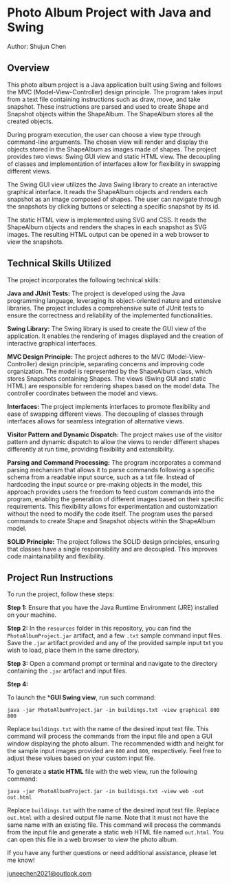 # Photo Album Project with Java and Swing
Author: Shujun Chen

## Overview
This photo album project is a Java application built using Swing and follows the MVC (Model-View-Controller) design principle. 
The program takes input from a text file containing instructions such as draw, move, and take snapshot. 
These instructions are parsed and used to create Shape and Snapshot objects within the ShapeAlbum. 
The ShapeAlbum stores all the created objects.

During program execution, the user can choose a view type through command-line arguments.
The chosen view will render and display the objects stored in the ShapeAlbum as images made of shapes. 
The project provides two views: Swing GUI view and static HTML view. The decoupling of classes and implementation of 
interfaces allow for flexibility in swapping different views.

The Swing GUI view utilizes the Java Swing library to create an interactive graphical interface. 
It reads the ShapeAlbum objects and renders each snapshot as an image composed of shapes. 
The user can navigate through the snapshots by clicking buttons or selecting a specific snapshot by its id.

The static HTML view is implemented using SVG and CSS. It reads the ShapeAlbum objects and renders the shapes 
in each snapshot as SVG images. The resulting HTML output can be opened in a web browser to view the snapshots.

## Technical Skills Utilized
The project incorporates the following technical skills:

**Java and JUnit Tests:**
The project is developed using the Java programming language, 
leveraging its object-oriented nature and extensive libraries. 
The project includes a comprehensive suite of JUnit tests to ensure 
the correctness and reliability of the implemented functionalities.

**Swing Library:**
The Swing library is used to create the GUI view of the application. 
It enables the rendering of images displayed and the creation of interactive graphical interfaces.

**MVC Design Principle:**
The project adheres to the MVC (Model-View-Controller) design principle, 
separating concerns and improving code organization. 
The model is represented by the ShapeAlbum class, which stores Snapshots containing Shapes. 
The views (Swing GUI and static HTML) are responsible for rendering shapes based on the model data. 
The controller coordinates between the model and views.

**Interfaces:**
The project implements interfaces to promote flexibility and ease of swapping different views.
The decoupling of classes through interfaces allows for seamless integration of alternative views.

**Visitor Pattern and Dynamic Dispatch:**
The project makes use of the visitor pattern and dynamic dispatch to allow the views 
to render different shapes differently at run time, providing flexibility and extensibility.

**Parsing and Command Processing:**
The program incorporates a command parsing mechanism that allows it to parse commands following a specific schema 
from a readable input source, such as a txt file. Instead of hardcoding the input source or pre-making objects 
in the model, this approach provides users the freedom to feed custom commands into the program, 
enabling the generation of different images based on their specific requirements. 
This flexibility allows for experimentation and customization without the need to modify the code itself.
The program uses the parsed commands to create Shape and Snapshot objects within the ShapeAlbum model.

**SOLID Principle:**
The project follows the SOLID design principles, ensuring that classes have a single responsibility 
and are decoupled. This improves code maintainability and flexibility.

## Project Run Instructions
To run the project, follow these steps:

**Step 1:**
Ensure that you have the Java Runtime Environment (JRE) installed on your machine.

**Step 2:**
In the `resources` folder in this repository, you can find the `PhotoAlbumProject.jar` artifact, 
and a few `.txt` sample command input files.
Save the `.jar` artifact provided and any of the provided sample input txt you wish to load, 
place them in the same directory.

**Step 3:**
Open a command prompt or terminal and navigate to the directory containing the `.jar` 
artifact and input files.

**Step 4:**

To launch the ***GUI Swing view**, run such command:

`java -jar PhotoAlbumProject.jar -in buildings.txt -view graphical 800 800`

Replace `buildings.txt` with the name of the desired input text file. 
This command will process the commands from the input file and open a GUI window displaying the photo album. 
The recommended width and height for the sample input images provided are `800` and `800`, respectively. 
Feel free to adjust these values based on your custom input file.


To generate a **static HTML** file with the web view, run the following command:

`java -jar PhotoAlbumProject.jar -in buildings.txt -view web -out out.html`

Replace `buildings.txt` with the name of the desired input text file. 
Replace `out.html` with a desired output file name. Note that it must not have the same name with an existing file.
This command will process the commands from the input file and generate a static web HTML file named `out.html`. 
You can open this file in a web browser to view the photo album.

If you have any further questions or need additional assistance, please let me know!

juneechen2021@outlook.com
